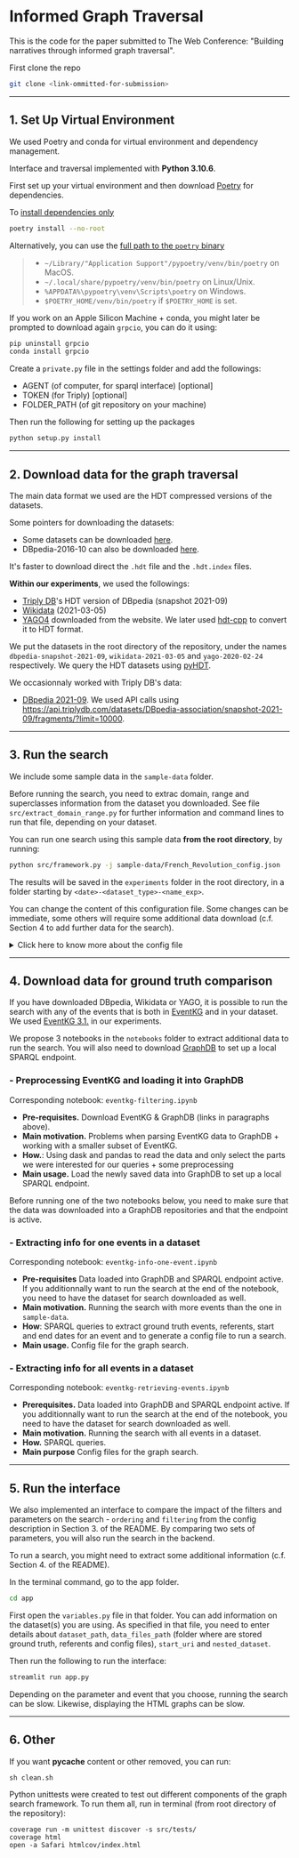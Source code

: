 # **Informed Graph Traversal**

This is the code for the paper submitted to The Web Conference: "Building narratives through informed graph traversal".

First clone the repo
```bash
git clone <link-ommitted-for-submission>
```

<!-- <details>
<summary>Set Up Virtual Environment</summary>
</details> -->
---
## 1. Set Up Virtual Environment

We used Poetry and conda for virtual environment and dependency management.

Interface and traversal implemented with **Python 3.10.6**.

First set up your virtual environment and then download [Poetry](https://python-poetry.org) for dependencies.

To [install dependencies only](https://python-poetry.org/docs/basic-usage/#installing-dependencies-only)
```bash
poetry install --no-root
```

Alternatively, you can use the [full path to the `poetry` binary](https://python-poetry.org/docs/#installation)
> * `~/Library/"Application Support"/pypoetry/venv/bin/poetry` on MacOS.
> * `~/.local/share/pypoetry/venv/bin/poetry` on Linux/Unix.
> * `%APPDATA%\pypoetry\venv\Scripts\poetry` on Windows.
> * `$POETRY_HOME/venv/bin/poetry` if `$POETRY_HOME` is set.

If you work on an Apple Silicon Machine + conda, you might later be prompted to download again `grpcio`, you can do it using:
```bash
pip uninstall grpcio
conda install grpcio
```

Create a `private.py` file in the settings folder and add the followings:
* AGENT (of computer, for sparql interface) [optional]
* TOKEN (for Triply) [optional]
* FOLDER_PATH (of git repository on your machine)

Then run the following for setting up the packages
```bash
python setup.py install
```
---

## 2. Download data for the graph traversal

The main data format we used are the HDT compressed versions of the datasets.

Some pointers for downloading the datasets:
* Some datasets can be downloaded [here](https://www.rdfhdt.org/datasets/).
* DBpedia-2016-10 can also be downloaded [here](https://www.kaggle.com/bsteenwi/dbpedia).

It's faster to download direct the `.hdt` file and the `.hdt.index` files.

**Within our experiments**, we used the followings: 
* [Triply DB](https://triply.cc)'s HDT version of DBpedia (snapshot 2021-09)
* [Wikidata](https://www.rdfhdt.org/datasets/) (2021-03-05)
* [YAGO4](https://yago-knowledge.org/downloads/yago-4) downloaded from the website. We later used [hdt-cpp](https://github.com/rdfhdt/hdt-cpp) to convert it to HDT format.

We put the datasets in the root directory of the repository, under the names `dbpedia-snapshot-2021-09`, `wikidata-2021-03-05` and `yago-2020-02-24` respectively. We query the HDT datasets using [pyHDT](https://github.com/Callidon/pyHDT).

We occasionnaly worked with Triply DB's data:
* [DBpedia 2021-09](https://triplydb.com/DBpedia-association/snapshot-2021-09). We used API calls using <https://api.triplydb.com/datasets/DBpedia-association/snapshot-2021-09/fragments/?limit=10000>.

---

## 3. Run the search

We include some sample data in the `sample-data` folder. 

Before running the search, you need to extrac domain, range and superclasses information from the dataset you downloaded. See file `src/extract_domain_range.py` for further information and command lines to run that file, depending on your dataset.

You can run one search using this sample data **from the root directory**, by running:
```bash
python src/framework.py -j sample-data/French_Revolution_config.json
```

The results will be saved in the `experiments` folder in the root directory, in a folder starting by `<date>-<dataset_type>-<name_exp>`.

You can change the content of this configuration file. Some changes can be immediate, some others will require some additional data download (c.f. Section 4 to add further data for the search).

<details>
<summary>Click here to know more about the config file</summary>

##

Parameters that don't require additional data to be downloaded:
* `rdf_type`: the type of nodes you want to retrieve. Keys should be a string, and values the string URI of that node type. In our experiments, we are mainly interested about events.
* `predicate_filter`: list of predicates that are not taken into account for the search
* `start`: node to start the search from
* `start_date`: starting date of that `start` node
* `end_date`: ending date of that `start` node
* `iterations`: number of iterations for the search. The higher the number, the longer it will take to run.
* `type_ranking`: the type of ranking to use for paths.
* `type_interface`: type of interface used, in practice `hdt` only.
* `type_metrics`: the metrics that are computed, should be a sub-list of `["precision", "recall", "f1"]`
* `ordering` and `domain_range`: boolean, to activate or not this parameter
* `filtering`: same than above
* `name_exp`: name of your experiment, for the saving folder
* `dataset_type`: type of dataset, depending on the one you have
* `dataset_path`: path the the dataset folder 
* `nested_dataset`: boolean, whether your dataset is nested (decomposed in smaller chunks) or not

Parameters that require additional data to be downloaded - c.f. section 4 for further details:
* `gold_standard`: .csv path to the gold standard events
* `referents`: .json path to the URI referents
</details>

---

## 4. Download data for ground truth comparison

If you have downloaded DBpedia, Wikidata or YAGO, it is possible to run the search with any of the events that is both in [EventKG](https://eventkg.l3s.uni-hannover.de) and in your dataset. We used [EventKG 3.1.](https://zenodo.org/record/4720078#.Y0bn-S8Rr0o) in our experiments.

We propose 3 notebooks in the `notebooks` folder to extract additional data to run the search. You will also need to download [GraphDB](./https://graphdb.ontotext.com) to set up a local SPARQL endpoint.

### - Preprocessing EventKG and loading it into GraphDB
Corresponding notebook: `eventkg-filtering.ipynb`

* **Pre-requisites.** Download EventKG & GraphDB (links in paragraphs above).
* **Main motivation.** Problems when parsing EventKG data to GraphDB + working with a smaller subset of EventKG.
* **How.**: Using dask and pandas to read the data and only select the parts we were interested for our queries + some preprocessing
* **Main usage.** Load the newly saved data into GraphDB to set up a local SPARQL endpoint.

Before running one of the two notebooks below, you need to make sure that the data was downloaded into a GraphDB repositories and that the endpoint is active.

### - Extracting info for one events in a dataset
Corresponding notebook: `eventkg-info-one-event.ipynb`

* **Pre-requisites** Data loaded into GraphDB and SPARQL endpoint active. If you additionnally want to run the search at the end of the notebook, you need to have the dataset for search downloaded as well.
* **Main motivation.** Running the search with more events than the one in `sample-data`.
* **How**: SPARQL queries to extract ground truth events, referents, start and end dates for an event and to generate a config file to run a search.
* **Main usage.** Config file for the graph search.

### - Extracting info for all events in a dataset
Corresponding notebook: `eventkg-retrieving-events.ipynb`

* **Prerequisites.** Data loaded into GraphDB and SPARQL endpoint active. If you additionnally want to run the search at the end of the notebook, you need to have the dataset for search downloaded as well.
* **Main motivation.** Running the search with all events in a dataset.
* **How.** SPARQL queries.
* **Main purpose** Config files for the graph search.

---

## 5. Run the interface

We also implemented an interface to compare the impact of the filters and parameters on the search - `ordering` and `filtering` from the config description in Section 3. of the README. By comparing two sets of parameters, you will also run the search in the backend.

To run a search, you might need to extract some additional information (c.f. Section 4. of the README).

In the terminal command, go to the app folder.
```bash
cd app
```

First open the `variables.py` file in that folder. You can add information on the dataset(s) you are using. As specified in that file, you need to enter details about `dataset_path`, `data_files_path` (folder where are stored ground truth, referents and config files), `start_uri` and `nested_dataset`.

Then run the following to run the interface:
```bash
streamlit run app.py
```

Depending on the parameter and event that you choose, running the search can be slow. Likewise, displaying the HTML graphs can be slow.

---

## 6. Other

If you want __pycache__ content or other removed, you can run:
```
sh clean.sh
```

Python unittests were created to test out different components of the graph search framework. To run them all, run in terminal (from root directory of the repository):

```
coverage run -m unittest discover -s src/tests/
coverage html
open -a Safari htmlcov/index.html
```


